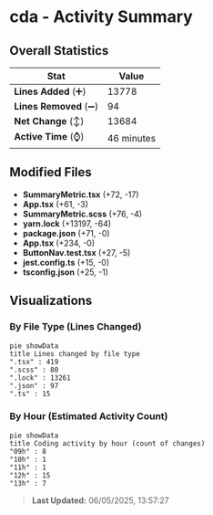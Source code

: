 # cda - Activity Summary 

## Overall Statistics

| Stat                   | Value                                                             |
| ---------------------- | ----------------------------------------------------------------- |
| **Lines Added** (➕)   | 13778                                          |
| **Lines Removed** (➖) | 94                                        |
| **Net Change** (↕)    | 13684                |
| **Active Time** (⌚)   | 46 minutes |


## Modified Files
- **SummaryMetric.tsx** (+72, -17)
- **App.tsx** (+61, -3)
- **SummaryMetric.scss** (+76, -4)
- **yarn.lock** (+13197, -64)
- **package.json** (+71, -0)
- **App.tsx** (+234, -0)
- **ButtonNav.test.tsx** (+27, -5)
- **jest.config.ts** (+15, -0)
- **tsconfig.json** (+25, -1)

## Visualizations

### By File Type (Lines Changed)

```mermaid
pie showData
title Lines changed by file type
".tsx" : 419
".scss" : 80
".lock" : 13261
".json" : 97
".ts" : 15
```

### By Hour (Estimated Activity Count)

```mermaid
pie showData
title Coding activity by hour (count of changes)
"09h" : 8
"10h" : 1
"11h" : 1
"12h" : 15
"13h" : 7
```


> **Last Updated:** 06/05/2025, 13:57:27